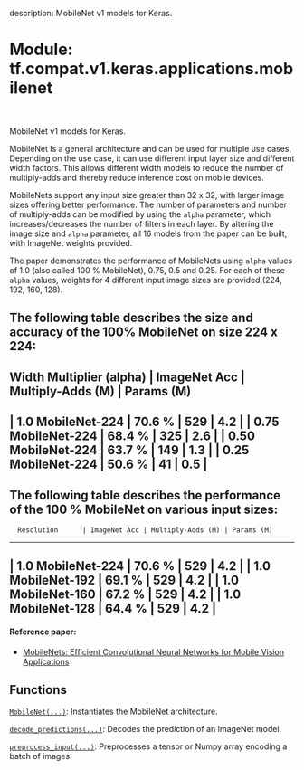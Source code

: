 description: MobileNet v1 models for Keras.

<div itemscope itemtype="http://developers.google.com/ReferenceObject">
<meta itemprop="name" content="tf.compat.v1.keras.applications.mobilenet" />
<meta itemprop="path" content="Stable" />
</div>

# Module: tf.compat.v1.keras.applications.mobilenet

<!-- Insert buttons and diff -->

<table class="tfo-notebook-buttons tfo-api nocontent" align="left">

</table>



MobileNet v1 models for Keras.


MobileNet is a general architecture and can be used for multiple use cases.
Depending on the use case, it can use different input layer size and
different width factors. This allows different width models to reduce
the number of multiply-adds and thereby
reduce inference cost on mobile devices.

MobileNets support any input size greater than 32 x 32, with larger image sizes
offering better performance.
The number of parameters and number of multiply-adds
can be modified by using the `alpha` parameter,
which increases/decreases the number of filters in each layer.
By altering the image size and `alpha` parameter,
all 16 models from the paper can be built, with ImageNet weights provided.

The paper demonstrates the performance of MobileNets using `alpha` values of
1.0 (also called 100 % MobileNet), 0.75, 0.5 and 0.25.
For each of these `alpha` values, weights for 4 different input image sizes
are provided (224, 192, 160, 128).

The following table describes the size and accuracy of the 100% MobileNet
on size 224 x 224:
----------------------------------------------------------------------------
Width Multiplier (alpha) | ImageNet Acc |  Multiply-Adds (M) |  Params (M)
----------------------------------------------------------------------------
|   1.0 MobileNet-224    |    70.6 %     |        529        |     4.2     |
|   0.75 MobileNet-224   |    68.4 %     |        325        |     2.6     |
|   0.50 MobileNet-224   |    63.7 %     |        149        |     1.3     |
|   0.25 MobileNet-224   |    50.6 %     |        41         |     0.5     |
----------------------------------------------------------------------------

The following table describes the performance of
the 100 % MobileNet on various input sizes:
------------------------------------------------------------------------
      Resolution      | ImageNet Acc | Multiply-Adds (M) | Params (M)
------------------------------------------------------------------------
|  1.0 MobileNet-224  |    70.6 %    |        529        |     4.2     |
|  1.0 MobileNet-192  |    69.1 %    |        529        |     4.2     |
|  1.0 MobileNet-160  |    67.2 %    |        529        |     4.2     |
|  1.0 MobileNet-128  |    64.4 %    |        529        |     4.2     |
------------------------------------------------------------------------

#### Reference paper:

- [MobileNets: Efficient Convolutional Neural Networks for
   Mobile Vision Applications](https://arxiv.org/abs/1704.04861)


## Functions

[`MobileNet(...)`](../../../../../tf/keras/applications/MobileNet.md): Instantiates the MobileNet architecture.

[`decode_predictions(...)`](../../../../../tf/keras/applications/mobilenet/decode_predictions.md): Decodes the prediction of an ImageNet model.

[`preprocess_input(...)`](../../../../../tf/keras/applications/mobilenet/preprocess_input.md): Preprocesses a tensor or Numpy array encoding a batch of images.

